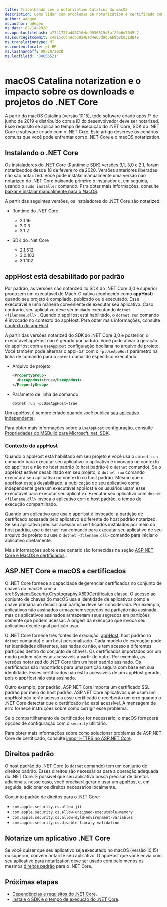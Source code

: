 ```yaml
---
title: Trabalhando com o notarization Catalina do macOS
description: Como lidar com problemas de notarization e certificado com o macOS ao instalar o .NET Core Runtime, o SDK e os aplicativos criados com o .NET Core.
author: adegeo
ms.author: adegeo
ms.date: 02/14/2020
ms.openlocfilehash: a7741727ad46216ebd9936515d8af29b6d7049c2
ms.sourcegitcommit: c4a15c6c4ecbb8a46ad4e67d9b3ab9b8b031d849
ms.translationtype: MT
ms.contentlocale: pt-BR
ms.lasthandoff: 08/20/2020
ms.locfileid: "88656521"
---
```

# <a name="macos-catalina-notarization-and-the-impact-on-net-core-downloads-and-projects"></a>macOS Catalina notarization e o impacto sobre os downloads e projetos do .NET Core

A partir do macOS Catalina (versão 10,15), todo software criado após 1º de junho de 2019 e distribuído com a ID do desenvolvedor deve ser notarized. Esse requisito se aplica ao tempo de execução do .NET Core, SDK do .NET Core e software criado com o .NET Core. Este artigo descreve os cenários comuns que você pode enfrentar com o .NET Core e o macOS notarization.

## <a name="installing-net-core"></a>Instalando o .NET Core

Os instaladores do .NET Core (Runtime e SDK) versões 3,1, 3,0 e 2,1, foram notarizeddos desde 18 de fevereiro de 2020. Versões anteriores liberadas não são notarized. Você pode instalar manualmente uma versão não notarized do .NET Core baixando primeiro o instalador e, em seguida, usando o `sudo installer` comando. Para obter mais informações, consulte [baixar e instalar manualmente para o MacOS](sdk.md?pivots=os-macos#download-and-manually-install).

A partir das seguintes versões, os instaladores do .NET Core são notarized:

- Runtime do .NET Core
  - 2.1.16
  - 3.0.3
  - 3.1.2

- SDK do .Net Core
  - 2.1.512
  - 3.0.103
  - 3.1.102

## <a name="apphost-is-disabled-by-default"></a>appHost está desabilitado por padrão

Por padrão, as versões não notarized do SDK do .NET Core 3,0 e superior produzem um executável de Mach-O nativo (conhecido como **appHost**) quando seu projeto é compilado, publicado ou é executado. Esse executável é uma maneira conveniente de executar seu aplicativo. Caso contrário, seu aplicativo deve ser iniciado executando `dotnet <filename.dll>` . Quando o appHost está habilitado, o `dotnet run` comando é invocado no contexto do appHost. Para obter mais informações, consulte [contexto do appHost](#context-of-the-apphost).

A partir das versões notarized do SDK do .NET Core 3,0 e posterior, o executável appHost não é gerado por padrão. Você pode ativar a geração de appHost com a [`UseAppHost`](../project-sdk/msbuild-props.md#useapphost) configuração booliana no arquivo de projeto. Você também pode alternar o appHost com o `-p:UseAppHost` parâmetro na linha de comando para o `dotnet` comando específico executado:

- Arquivo de projeto

  ```xml
  <PropertyGroup>
    <UseAppHost>true</UseAppHost>
  </PropertyGroup>
  ```

- Parâmetro de linha de comando

  ```dotnetcli
  dotnet run -p:UseAppHost=true
  ```

Um appHost é sempre criado quando você publica [seu aplicativo independente](../deploying/index.md#publish-self-contained).

Para obter mais informações sobre a `UseAppHost` configuração, consulte [Propriedades do MSBuild para Microsoft. net. SDK](../project-sdk/msbuild-props.md#useapphost).

### <a name="context-of-the-apphost"></a>Contexto do appHost

Quando o appHost está habilitado em seu projeto e você usa o `dotnet run` comando para executar seu aplicativo, o aplicativo é invocado no contexto do appHost e não no host padrão (o host padrão é o `dotnet` comando). Se o appHost estiver desabilitado em seu projeto, o `dotnet run` comando executará seu aplicativo no contexto do host padrão. Mesmo que o appHost esteja desabilitado, a publicação de seu aplicativo como independente gera um executável appHost e os usuários usam esse executável para executar seu aplicativo. Executar seu aplicativo com `dotnet <filename.dll>` invoca o aplicativo com o host padrão, o tempo de execução compartilhado.

Quando um aplicativo que usa o appHost é invocado, a partição de certificado acessada pelo aplicativo é diferente do host padrão notarized. Se seu aplicativo precisar acessar os certificados instalados por meio do host padrão, use o `dotnet run` comando para executar seu aplicativo de seu arquivo de projeto ou use o `dotnet <filename.dll>` comando para iniciar o aplicativo diretamente.

Mais informações sobre esse cenário são fornecidas na seção [ASP.NET Core e MacOS e certificados](#aspnet-core-and-macos-and-certificates) .

## <a name="aspnet-core-and-macos-and-certificates"></a>ASP.NET Core e macOS e certificados

O .NET Core fornece a capacidade de gerenciar certificados no conjunto de chaves do macOS com a <xref:System.Security.Cryptography.X509Certificates> classe. O acesso ao conjunto de chaves do macOS usa a identidade de aplicativos como a chave primária ao decidir qual partição deve ser considerada. Por exemplo, aplicativos não assinados armazenam segredos na partição não assinada, mas os aplicativos assinados armazenam seus segredos em partições somente que podem acessar. A origem da execução que invoca seu aplicativo decide qual partição usar.

O .NET Core fornece três fontes de execução: [appHost](#apphost-is-disabled-by-default), host padrão (o `dotnet` comando) e um host personalizado. Cada modelo de execução pode ter identidades diferentes, assinadas ou não, e tem acesso a diferentes partições dentro do conjunto de chaves. Os certificados importados por um modo podem não estar acessíveis a partir de outro. Por exemplo, as versões notarized do .NET Core têm um host padrão assinado. Os certificados são importados para uma partição segura com base em sua identidade. Esses certificados não estão acessíveis de um appHost gerado, pois o appHost não está assinado.

Outro exemplo, por padrão, ASP.NET Core importa um certificado SSL padrão por meio do host padrão. ASP.NET Core aplicativos que usam um appHost não terão acesso a esse certificado e receberão um erro quando o .NET Core detectar que o certificado não está acessível. A mensagem de erro fornece instruções sobre como corrigir esse problema.

Se o compartilhamento de certificados for necessário, o macOS fornecerá opções de configuração com o `security` utilitário.

Para obter mais informações sobre como solucionar problemas de ASP.NET Core de certificado, consulte [impor HTTPS no ASP.NET Core](/aspnet/core/security/enforcing-ssl?view=aspnetcore-3.1&tabs=visual-studio#troubleshoot-certificate-problems).

## <a name="default-entitlements"></a>Direitos padrão

O host padrão do .NET Core (o `dotnet` comando) tem um conjunto de direitos padrão. Esses direitos são necessários para a operação adequada do .NET Core. É possível que seu aplicativo possa precisar de direitos adicionais. nesse caso, você precisará gerar e usar um [appHost](#apphost-is-disabled-by-default) e, em seguida, adicionar os direitos necessários localmente.

Conjunto padrão de direitos para o .NET Core:

- `com.apple.security.cs.allow-jit`
- `com.apple.security.cs.allow-unsigned-executable-memory`
- `com.apple.security.cs.allow-dyld-environment-variables`
- `com.apple.security.cs.disable-library-validation`

## <a name="notarize-a-net-core-app"></a>Notarize um aplicativo .NET Core

Se você quiser que seu aplicativo seja executado no macOS (versão 10,15) ou superior, convém notarize seu aplicativo. O appHost que você envia com seu aplicativo para notarization deve ser usado com pelo menos os mesmos [direitos padrão](#default-entitlements) para o .NET Core.

## <a name="next-steps"></a>Próximas etapas

- [Dependências e requisitos do .NET Core](macos.md#dependencies).
- [Instale o SDK e o tempo de execução do .NET Core](macos.md).
